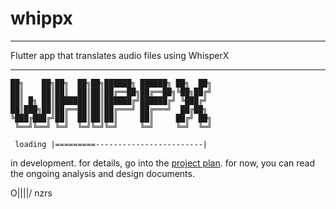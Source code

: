 # whippx

---

Flutter app that translates audio files using WhisperX

---

	██╗    ██╗██╗  ██╗██╗██████╗ ██████╗ ██╗  ██╗
	██║    ██║██║  ██║██║██╔══██╗██╔══██╗╚██╗██╔╝
	██║ █╗ ██║███████║██║██████╔╝██████╔╝ ╚███╔╝ 
	██║███╗██║██╔══██║██║██╔═══╝ ██╔═══╝  ██╔██╗ 
	╚███╔███╔╝██║  ██║██║██║     ██║     ██╔╝ ██╗
	 ╚══╝╚══╝ ╚═╝  ╚═╝╚═╝╚═╝     ╚═╝     ╚═╝  ╚═╝
 
	 loading |=========------------------------|


in development. for details, go into the [project plan](management/project%20plan.md). for now, you can read the ongoing analysis and design documents.




O||||/    nzrs
